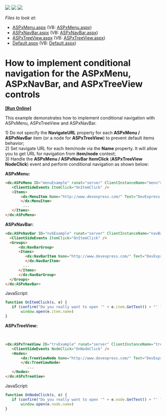 <!-- default badges list -->
![](https://img.shields.io/endpoint?url=https://codecentral.devexpress.com/api/v1/VersionRange/128564569/13.1.4%2B)
[![](https://img.shields.io/badge/Open_in_DevExpress_Support_Center-FF7200?style=flat-square&logo=DevExpress&logoColor=white)](https://supportcenter.devexpress.com/ticket/details/E3925)
[![](https://img.shields.io/badge/📖_How_to_use_DevExpress_Examples-e9f6fc?style=flat-square)](https://docs.devexpress.com/GeneralInformation/403183)
<!-- default badges end -->
<!-- default file list -->
*Files to look at*:

* [ASPxMenu.aspx](./CS/WebSite/ASPxMenu.aspx) (VB: [ASPxMenu.aspx](./VB/WebSite/ASPxMenu.aspx))
* [ASPxNavBar.aspx](./CS/WebSite/ASPxNavBar.aspx) (VB: [ASPxNavBar.aspx](./VB/WebSite/ASPxNavBar.aspx))
* [ASPxTreeView.aspx](./CS/WebSite/ASPxTreeView.aspx) (VB: [ASPxTreeView.aspx](./VB/WebSite/ASPxTreeView.aspx))
* [Default.aspx](./CS/WebSite/Default.aspx) (VB: [Default.aspx](./VB/WebSite/Default.aspx))
<!-- default file list end -->
# How to implement conditional navigation for the ASPxMenu, ASPxNavBar, and ASPxTreeView controls
<!-- run online -->
**[[Run Online]](https://codecentral.devexpress.com/e3925/)**
<!-- run online end -->


<p>This example demonstrates how to implement conditional navigation with ASPxMenu, ASPxTreeView and ASPxNavBar.</p><p>1) Do not specify the <strong>NavigateURL</strong> property for each <strong>ASPxMenu / ASPxNavBar</strong> item (or a node for <strong>ASPxTreeView</strong>) to prevent default items behavior;<br />
2) Set navigate URL for each item/node via the <strong>Name</strong> property. It will allow you to get URL for navigation from <strong>item/node</strong> context;<br />
3) Handle the <strong>ASPxMenu / ASPxNavBar ItemClick</strong> (<strong>ASPxTreeView NodeClick</strong>) event and perform conditional navigation as shown below:</p><p><strong>ASPxMenu:</strong></p>

```aspx
<dx:ASPxMenu ID="menuExample" runat="server" ClientInstanceName="menu">
   <ClientSideEvents ItemClick="OnItemClick" />
   <Items>
       <dx:MenuItem Name="http://www.devexpress.com/" Text="DevExpress Home">
       </dx:MenuItem>
		...
   </Items>
</dx:ASPxMenu>

```

<p> </p><p><strong>ASPxNavBar:</strong></p>

```aspx
<dx:ASPxNavBar ID="nvbExample" runat="server" ClientInstanceName="navBar">
  <ClientSideEvents ItemClick="OnItemClick" />
  <Groups>
      <dx:NavBarGroup>
	  <Items>
	     <dx:NavBarItem Name="http://www.devexpress.com/" Text="DevExpress Home">
	     </dx:NavBarItem>
		...
	  </Items>
      </dx:NavBarGroup>
  </Groups>
</dx:ASPxNavBar>

```

<p>JavaScript:</p>

```js
function OnItemClick(s, e) {
   if (confirm("Do you really want to open '" + e.item.GetText() + "' ?"))
       window.open(e.item.name)
}

```

<p> </p><p><strong>ASPxTreeView:</strong></p><p><br />


```aspx
<dx:ASPxTreeView ID="trvExample" runat="server" ClientInstanceName="treeView">
   <ClientSideEvents NodeClick="OnNodeClick" />
   <Nodes>
       <dx:TreeViewNode Name="http://www.devexpress.com/" Text="DevExpress Home">
       </dx:TreeViewNode>
          ...
   </Nodes>
</dx:ASPxTreeView>

```

  JavaScript:</p>

```js
function OnNodeClick(s, e) {
   if (confirm("Do you really want to open '" + e.node.GetText() + "' ?"))
       window.open(e.node.name)
} 
```

<p> </p>

<br/>


